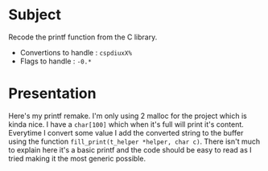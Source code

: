 # Subject 
Recode the printf function from the C library.
- Convertions to handle : `cspdiuxX%`
- Flags to handle : `-0.*`

# Presentation
Here's my printf remake. I'm only using 2 malloc for the project which is kinda nice. I have a `char[100]` which when it's full will print it's content.
Everytime I convert some value I add the converted string to the buffer using the function `fill_print(t_helper *helper, char c)`. There isn't much to explain here
it's a basic printf and the code should be easy to read as I tried making it the most generic possible.
